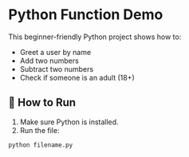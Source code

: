 # Python Function Demo

This beginner-friendly Python project shows how to:

- Greet a user by name
- Add two numbers
- Subtract two numbers
- Check if someone is an adult (18+)

## 🔧 How to Run

1. Make sure Python is installed.
2. Run the file:

```bash
python filename.py

